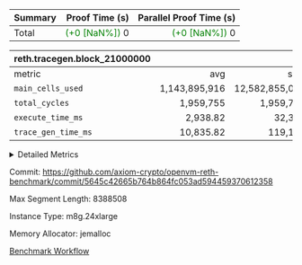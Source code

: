 | Summary | Proof Time (s) | Parallel Proof Time (s) |
|:---|---:|---:|
| Total | <span style='color: green'>(+0 [NaN%])</span> 0 | <span style='color: green'>(+0 [NaN%])</span> 0 |


| reth.tracegen.block_21000000 |||||
|:---|---:|---:|---:|---:|
|metric|avg|sum|max|min|
| `main_cells_used     ` |  1,143,895,916 |  12,582,855,076 |  1,923,796,034 |  289,568,749 |
| `total_cycles        ` |  1,959,755 |  1,959,755 |  1,959,755 |  1,959,755 |
| `execute_time_ms     ` |  2,938.82 |  32,327 |  6,160 |  272 |
| `trace_gen_time_ms   ` |  10,835.82 |  119,194 |  13,771 |  5,135 |



<details>
<summary>Detailed Metrics</summary>

| group | block_number | segment | trace_gen_time_ms | total_cycles | main_cells_used | execute_time_ms |
| --- | --- | --- | --- | --- | --- | --- |
| reth.tracegen.block_21000000 | 21000000 | 0 | 10,388 |  | 988,356,996 | 2,817 | 
| reth.tracegen.block_21000000 | 21000000 | 1 | 10,339 |  | 985,996,931 | 2,697 | 
| reth.tracegen.block_21000000 | 21000000 | 10 | 5,135 | 1,959,755 | 289,568,749 | 272 | 
| reth.tracegen.block_21000000 | 21000000 | 2 | 10,635 |  | 986,901,447 | 2,823 | 
| reth.tracegen.block_21000000 | 21000000 | 3 | 6,189 |  | 1,427,374,881 | 789 | 
| reth.tracegen.block_21000000 | 21000000 | 4 | 12,097 |  | 1,354,293,230 | 6,160 | 
| reth.tracegen.block_21000000 | 21000000 | 5 | 12,207 |  | 1,090,195,205 | 3,264 | 
| reth.tracegen.block_21000000 | 21000000 | 6 | 13,101 |  | 1,150,282,669 | 3,649 | 
| reth.tracegen.block_21000000 | 21000000 | 7 | 12,812 |  | 1,108,174,098 | 3,541 | 
| reth.tracegen.block_21000000 | 21000000 | 8 | 13,771 |  | 1,277,914,836 | 3,526 | 
| reth.tracegen.block_21000000 | 21000000 | 9 | 12,520 |  | 1,923,796,034 | 2,789 | 

</details>


Commit: https://github.com/axiom-crypto/openvm-reth-benchmark/commit/5645c42665b764b864fc053ad594459370612358

Max Segment Length: 8388508

Instance Type: m8g.24xlarge

Memory Allocator: jemalloc

[Benchmark Workflow](https://github.com/axiom-crypto/openvm-reth-benchmark/actions/runs/13159438281)
